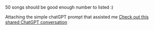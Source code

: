 50 songs should be good enough number to listed :)

Attaching the simple chatGPT prompt that assisted me
[Check out this shared ChatGPT conversation](https://chatgpt.com/share/6934fcf2-0e95-48ce-8b67-00af0a7d9bdd)
